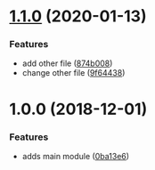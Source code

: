 # [1.1.0](https://github.com/adekbadek/semantic-release-demo/compare/v1.0.0...v1.1.0) (2020-01-13)


### Features

* add other file ([874b008](https://github.com/adekbadek/semantic-release-demo/commit/874b008))
* change other file ([9f64438](https://github.com/adekbadek/semantic-release-demo/commit/9f64438))

# 1.0.0 (2018-12-01)


### Features

* adds main module ([0ba13e6](https://github.com/adekbadek/semantic-release-demo/commit/0ba13e6))
